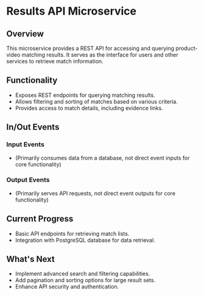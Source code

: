 # Results API Microservice

## Overview
This microservice provides a REST API for accessing and querying product-video matching results. It serves as the interface for users and other services to retrieve match information.

## Functionality
- Exposes REST endpoints for querying matching results.
- Allows filtering and sorting of matches based on various criteria.
- Provides access to match details, including evidence links.

## In/Out Events
### Input Events
- (Primarily consumes data from a database, not direct event inputs for core functionality)

### Output Events
- (Primarily serves API requests, not direct event outputs for core functionality)

## Current Progress
- Basic API endpoints for retrieving match lists.
- Integration with PostgreSQL database for data retrieval.

## What's Next
- Implement advanced search and filtering capabilities.
- Add pagination and sorting options for large result sets.
- Enhance API security and authentication.